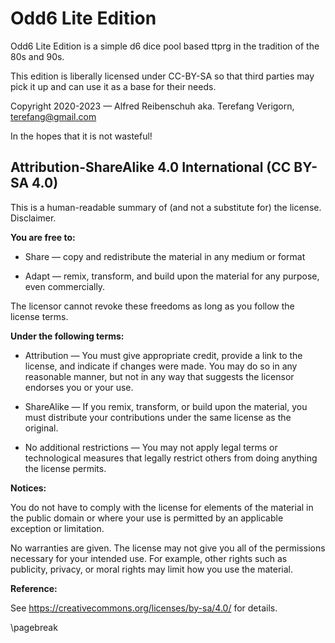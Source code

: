 # Odd6 Lite Edition

Odd6 Lite Edition is a simple d6 dice pool based ttprg in the tradition of the 80s and 90s.

This edition is liberally licensed under CC-BY-SA so that third parties may pick it up 
and can use it as a base for their needs.

Copyright 2020-2023 — Alfred Reibenschuh aka. Terefang Verigorn, terefang@gmail.com

In the hopes that it is not wasteful!

## Attribution-ShareAlike 4.0 International (CC BY-SA 4.0)

This is a human-readable summary of (and not a substitute for) the license. Disclaimer.

**You are free to:**

* Share — copy and redistribute the material in any medium or format

* Adapt — remix, transform, and build upon the material for any purpose, even commercially.

The licensor cannot revoke these freedoms as long as you follow the license terms.

**Under the following terms:**

* Attribution — You must give appropriate credit, provide a link to the license, and indicate if changes were made. You may do so in any reasonable manner, but not in any way that suggests the licensor endorses you or your use.

* ShareAlike — If you remix, transform, or build upon the material, you must distribute your contributions under the same license as the original.

* No additional restrictions — You may not apply legal terms or technological measures that legally restrict others from doing anything the license permits.

**Notices:**

You do not have to comply with the license for elements of the material in the public domain or where your use is permitted by an applicable exception or limitation.

No warranties are given. The license may not give you all of the permissions necessary for your intended use. For example, other rights such as publicity, privacy, or moral rights may limit how you use the material.

**Reference:**

See https://creativecommons.org/licenses/by-sa/4.0/ for details.

\pagebreak

